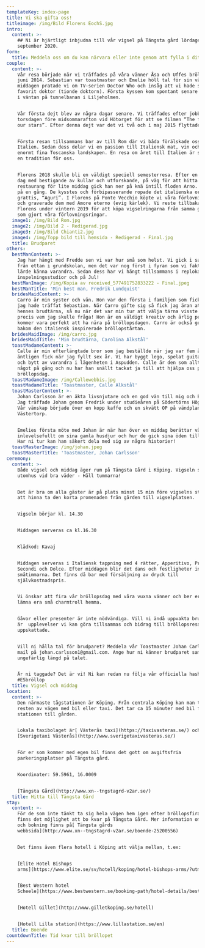 ```yaml
---
templateKey: index-page
title: Vi ska gifta oss!
titleimage: /img/Bild Florens EochS.jpg
intro:
  content: >-
    ## Ni är hjärtligt inbjudna till vår vigsel på Tängsta gård lördagen den 5:e
    september 2020.
form:
  title: Meddela oss om du kan närvara eller inte genom att fylla i ditt namn nedan
couple:
  content: >-
    Vår resa började när vi träffades på våra vänner Åsa och Uffes bröllop i
    juni 2014. Sebastian var toastmaster och Emelie höll tal för sin vän. Efter
    middagen pratade vi om TV-serien Doctor Who och insåg att vi hade samma
    favorit doktor (tionde doktorn). Första kyssen kom spontant senare samma dag
    i väntan på tunnelbanan i Liljeholmen.


    Vår första dejt blev av några dagar senare. Vi träffades efter jobbet
    torsdagen före midsommarafton vid Hötorget för att se filmen “The fault in
    our stars”. Efter denna dejt var det vi två och i maj 2015 flyttade vi ihop.


    Första resan tillsammans bar av till Rom där vi båda förälskade oss i
    Italien. Sedan dess delar vi en passion till Italiensk mat, vin och de
    enormt fina Toscanska landskapen. En resa om året till Italien är sedan dess
    en tradition för oss.


    Florens 2018 skulle bli en väldigt speciell semesterresa. Efter en lång varm
    dag med bestigande av kullar och utforskande, på väg för att hitta en
    restaurang för lite middag gick han ner på knä intill floden Arno. Hon sa ja
    på en gång. De kysstes och förbipasserande ropade det italienska ordet för
    grattis, “Aguri”. I Florens på Ponte Vecchio köpte vi våra förlovningsringar
    och graverade dem med Amore eterno (evig kärlek). Vi reste tillbaka till
    Florens under vintern 2019 för att köpa vigselringarna från samma guldsmed
    som gjort våra förlovningsringar.
  image1: /img/Bild Rom.jpg
  image2: /img/Bild 2 - Redigerad.jpg
  image3: /img/Bild Chianti2.jpg
  image4: /img/Topp bild till hemsida - Redigerad - Final.jpg
  title: Brudparet
others:
  bestManContent: >-
    Jag har hängt med Fredde sen vi var hur små som helst. Vi gick i samma klass
    från ettan i grundskolan, men det var nog först i fyran som vi faktiskt
    lärde känna varandra. Sedan dess har vi hängt tillsammans i replokaler,
    inspelningsstudior och på Jul!
  bestManImage: /img/Kopia av received_577491752833222 - Final.jpeg
  bestManTitle: 'Min best man, Fredrik Lundquist'
  bridesMaidContent: >-
    Carro är min syster och vän. Hon var den första i familjen som fick veta att
    jag hade träffat Sebastian. När Carro gifte sig så fick jag äran att vara
    hennes brudtärna, så nu när det var min tur att välja tärna visste jag
    precis vem jag skulle fråga! Hon är en väldigt kreativ och ärlig person som
    kommer vara perfekt att ha nära på bröllopsdagen. Carro är också geniet
    bakom den italiensk inspirerade bröllopstårtan.
  bridesMaidImage: /img/carro.jpg
  bridesMaidTitle: 'Min brudtärna, Carolina Alkstål'
  toastMadameContent: >-
    Calle är min efterlängtade bror som jag beställde när jag var fem år och
    äntligen fick när jag fyllt sex år. Vi har byggt lego, spelat guitar hero
    och bytt av varandra i lägenheten i Aspudden. Calle är den som alltid har
    något på gång och nu har han snällt tackat ja till att hjälpa oss på vår
    bröllopsdag.
  toastMadameImage: /img/Callewebbis.jpg
  toastMadameTitle: 'Toastmaster, Calle Alkstål'
  toastMasterContent: >-
    Johan Carlsson är en äkta livsnjutare och en god vän till mig och Emelie.
    Jag träffade Johan genom Fredrik under studieåren på Södertörns Högskola.
    Vår vänskap började över en kopp kaffe och en skvätt OP på vändplanen i
    Västertorp.


    Emelies första möte med Johan är när han över en middag berättar väldigt
    inlevelsefullt om sina gamla husdjur och hur de gick sina öden till mötes.
    Har ni tur kan han säkert dela med sig av några historier!
  toastMasterImage: /img/johan.jpeg
  toastMasterTitle: 'Toastmaster, Johan Carlsson'
ceremony:
  content: >-
    Både vigsel och middag äger rum på Tängsta Gård i Köping. Vigseln sker
    utomhus vid bra väder - Håll tummarna! 


    Det är bra om alla gäster är på plats minst 15 min före vigselns start för
    att hinna ta den korta promenaden från gården till vigselplatsen.


    Vigseln börjar kl. 14.30 


    Middagen serveras ca kl.16.30


    Klädkod: Kavaj 


    Middagen serveras i Italiensk tappning med 4 rätter, Apperitivo, Primo,
    Secondi och Dolce. Efter middagen blir det dans och festligheter in på
    småtimmarna. Det finns då bar med försäljning av dryck till
    självkostnadspris. 


    Vi önskar att fira vår bröllopsdag med våra vuxna vänner och ber er därför
    lämna era små charmtroll hemma.


    Gåvor eller presenter är inte nödvändiga. Vill ni ändå uppvakta brudparet
    är  upplevelser vi kan göra tillsammas och bidrag till bröllopsresan
    uppskattade.


    Vill ni hålla tal för brudparet? Meddela vår Toastmaster Johan Carlsson via
    mail på johan.carlsson1@gmail.com. Ange hur ni känner brudparet samt
    ungefärlig längd på talet.  


    Är ni taggade? Det är vi! Ni kan redan nu följa vår officiella hashtag:
    #ESbröllop
  title: Vigsel och middag
location:
  content: >-
    Den närmaste tågstationen är Köping. Från centrala Köping kan man ta sig
    resten av vägen med bil eller taxi. Det tar ca 15 minuter med bil från
    stationen till gården.


    Lokala taxibolaget är[ Västerås taxi](https://taxivasteras.se/) och
    [Sverigetaxi Västerås](http://www.sverigetaxivasteras.se/)


    För er som kommer med egen bil finns det gott om avgiftsfria
    parkeringsplatser på Tängsta gård.


    Koordinater: 59.5961, 16.0009 


    [Tängsta Gård](http://www.xn--tngstagrd-v2ar.se/)
  title: Hitta till Tängsta Gård
stay:
  content: >-
    För de som inte tänkt ta sig hela vägen hem igen efter bröllopsfirandet
    finns det möjlighet att bo kvar på Tängsta Gård. Mer information om detta
    och bokning finns på[ Tängsta gårds
    webbsida](http://www.xn--tngstagrd-v2ar.se/boende-25200556)


    Det finns även flera hotell i Köping att välja mellan, t.ex:


    [Elite Hotel Bishops
    arms](https://www.elite.se/sv/hotell/koping/hotel-bishops-arms/?utm_source=google&utm_medium=organic&utm_campaign=google-local&utm_content=koping)


    [Best Western hotel
    Scheele](https://www.bestwestern.se/booking-path/hotel-details/best-western-hotel-scheele-koping-88142?sob=A1458&gclid=CjwKCAiAjMHwBRAVEiwAzdLWGLim1XqrarKW0v3brXX2pkecJnz9GTtHH9ARsJ8mPKW4cEnkwqGB8RoCkUIQAvD_BwE&gclsrc=aw.ds)


    [Hotell Gillet](http://www.gilletkoping.se/hotell)


    [Hotell Lilla station](https://www.lillastation.se/en)
  title: Boende
countdownTitle: Tid kvar till bröllopet
---
```


